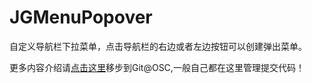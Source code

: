 # JGMenuPopover
自定义导航栏下拉菜单，点击导航栏的右边或者左边按钮可以创建弹出菜单。

更多内容介绍请[点击这里](https://git.oschina.net/JJet/NavItemMenuPopover)移步到Git@OSC,一般自己都在这里管理提交代码！
